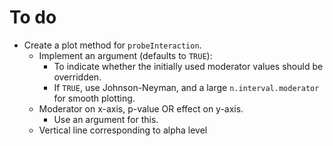 # To do

* Create a plot method for `probeInteraction`.
  * Implement an argument (defaults to `TRUE`):
    * To indicate whether the initially used moderator values should be overridden.
    * If `TRUE`, use Johnson-Neyman, and a large `n.interval.moderator` for smooth plotting.
  * Moderator on x-axis, p-value OR effect on y-axis.
    * Use an argument for this.
  * Vertical line corresponding to alpha level
